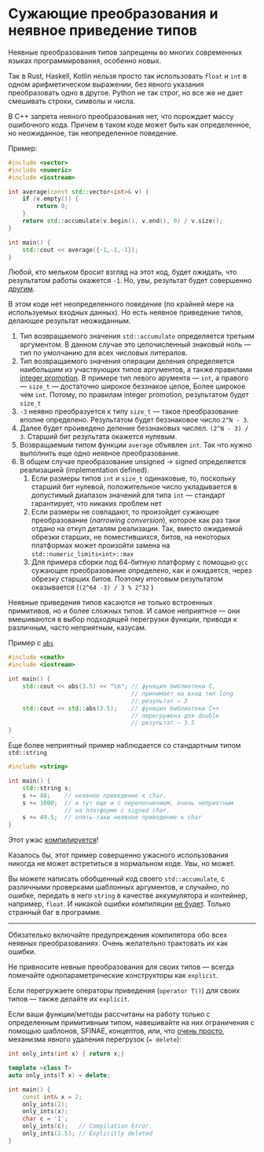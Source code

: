 # Сужающие преобразования и неявное приведение типов

Неявные преобразования типов запрещены во многих современных языках программирования, особенно новых.

Так в Rust, Haskell, Kotlin нельзя просто так использовать `float` и `int` в одном арифметическом выражении, без явного указания преобразовать одно в другое. Python не так строг, но все же не дает смешивать строки, символы и числа.

В С++ запрета неяного преобразования нет, что порождает массу ошибочного кода. Причем в таком коде может быть как определенное, но неожиданное, так неопределенное поведение. 

Пример:

```C++
#include <vector>
#include <numeric>
#include <iostream>

int average(const std::vector<int>& v) {
    if (v.empty()) {
        return 0;
    }
    return std::accumulate(v.begin(), v.end(), 0) / v.size();
}

int main() {
    std::cout << average({-1,-1,-1});
}
```

Любой, кто мельком бросит взгляд на этот код, будет ожидать, что результатом работы окажется `-1`.
Но, увы, результат будет совершенно [другим](https://godbolt.org/z/6GEs4q).

В этом коде нет неопределенного поведение (по крайней мере на используемых входных данных). Но есть неявное приведение типов, делающее результат неожиданным.

1. Тип возвращаемого значения `std::accumulate` определяется третьим аргументом. В данном случае это целочисленный знаковый ноль — тип по умолчанию для всех числовых литералов.
2. Тип возвращаемого значения операции деления определяется наибольшим из участвующих типов аргументов, а также правилами [integer promotion](https://wiki.sei.cmu.edu/confluence/display/c/INT02-C.+Understand+integer+conversion+rules). В примере тип левого арумента — `int`, а правого — `size_t` — достаточно широкое беззнакое целое, Более широкое чем `int`. Потому, по правилам integer promotion, результатом будет `size_t`
3. `-3` неявно преобразуется к типу `size_t` — такое преобразование вполне определено. Результатом будет беззнаковое число `2^N - 3`.
4. Далее будет проиведено деление беззнаковых числел. `(2^N - 3) / 3`. Старший бит результата окажется нулевым.
5. Возвращаемым типом функции `average` объявлен `int`. Так что нужно выполнить еще одно неявное преобразование.
6. В общем случае преобразование unsigned -> signed определяется реализацией (implementation defined).
   1. Если размеры типов `int` и `size_t` одинаковые, то, поскольку старший бит нулевой, положительное число укладывается в допустимый диапазон значений для типа `int` — стандарт гарантирует, что никаких проблем нет
   2. Если размеры не совпадают, то произойдет сужающее преобразование (_narrowing conversion_), которое как раз таки отдано на откуп деталям реализации. Так, вместо ожидаемой обрезки старших, не поместившихся, битов, на некоторых платформах может произойти замена на `std::numeric_limits<int>::max`
   3. Для примера сборки под 64-битную платформу с помощью `gcc` сужающее преобразование определено, как и ожидается, через обрезку старших битов. Поэтому итоговым результатом оказывается (`(2^64 -3) / 3 % 2^32` )


Неявные приведения типов касаются не только встроенных примитивов, но и более сложных типов. И самое неприятное — они вмешиваются в выбор подходящей перегрузки функции, приводя к различным, часто неприятным, казусам.

Пример с [`abs`](https://godbolt.org/z/KbTza4)
```C++
#include <cmath>
#include <iostream>

int main() {
    std::cout << abs(3.5) << "\n"; // функция библиотеки С, 
                                   // принимает на вход тип long
                                   // результат — 3
    std::cout << std::abs(3.5);    // функция библиотеки С++
                                   // перегружена для double
                                   // результат — 3.5
}
```

Еще более неприятный пример наблюдается со стандартным типом `std::string`

```C++
#include <string>

int main() {
    std::string s;
    s += 48;    // неявное приведение к char. 
    s += 1000;  // а тут еще и с переполнением, очень неприятным
                // на платформе с signed char.
    s += 49.5;  // опять-таки неявное приведение к char
}
```
Этот ужас [компилируется](https://godbolt.org/z/K4WhTe)!

Казалось бы, этот пример совершенно ужасного использования никогда не может встретиться в нормальном коде. Увы, но может.

Вы можете написать обобщенный код своего `std::accumulate`, с различными проверками шаблонных аргументов, и случайно, по ошибке, передать в него `string` в качестве аккумулятора и контейнер, например, `float`. И никакой ошибки компиляции [не будет](https://godbolt.org/z/8Y7xe8). Только странный баг в программе.

---

Обязателько включайте предупреждения компилятора обо всех неявных преобразованиях. Очень желательно трактовать их как ошибки.

Не привносите невные преобразования для своих типов — всегда помечайте однопараметрические конструкторы как `explicit`.

Если перегружаете операторы приведения (`operator T()`) для своих типов — также делайте их `explicit`.

Если ваши функции/методы рассчитаны на работу только с определенным примитивным типом, навешивайте на них ограничения с помощью шаблонов, SFINAE, концептов, или, что [очень просто](https://godbolt.org/z/Yx1e3d), механизма явного удаления перегрузок (`= delete`):

```C++
int only_ints(int x) { return x;}

template <class T>
auto only_ints(T x) = delete;

int main() {
    const int& x = 2;
    only_ints(2);
    only_ints(x);
    char c = '1';
    only_ints(c);   // Compilation Error.
    only_ints(2.5); // Explicitly deleted
}
```
